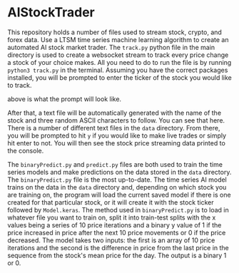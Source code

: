 # AIStockTrader

This repository holds a number of files used to stream stock, crypto, and forex data. Use a LTSM time series machine learning algorithm to create an automated AI stock market trader. The `track.py` python file in the main directory is used to create a websocket stream to track every price change a stock of your choice makes. All you need to do to run the file is by running `python3 track.py` in the terminal. Assuming you have the correct packages installed, you will be prompted to enter the ticker of the stock you would like to track.

above is what the prompt will look like.

After that, a text file will be automatically generated with the name of the stock and three random ASCII characters to follow. You can see that here. There is a number of different text files in the `data` directory. From there, you will be prompted to hit `y` if you would like to make live trades or simply hit enter to not. You will then see the stock price streaming data printed to the console.

The `binaryPredict.py` and `predict.py` files are both used to train the time series models and make predictions on the data stored in the `data` directory. The `binaryPredict.py` file is the most up-to-date. The time series AI model trains on the data in the `data` directory and, depending on which stock you are training on, the program will load the current saved model if there is one created for that particular stock, or it will create it with the stock ticker followed by `Model.keras`. The method used in `binaryPredict.py` is to load in whatever file you want to train on, split it into train-test splits with the x values being a series of 10 price iterations and a binary y value of 1 if the price increased in price after the next 10 price movements or 0 if the price decreased. The model takes two inputs: the first is an array of 10 price iterations and the second is the difference in price from the last price in the sequence from the stock's mean price for the day. The output is a binary 1 or 0.
